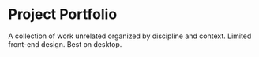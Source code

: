 # Project Portfolio
A collection of work unrelated organized by discipline and context.
Limited front-end design. Best on desktop.
